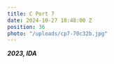 ```yaml
---
title: C Port 7
date: 2024-10-27 18:48:00 Z
position: 36
photo: "/uploads/cp7-70c32b.jpg"
---
```


***2023, IDA***